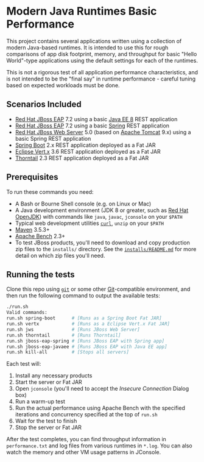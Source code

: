 Modern Java Runtimes Basic Performance
==============================
This project contains several applications written using a collection of modern Java-based runtimes. It is intended to use this for rough
comparisons of app disk footprint, memory, and throughput for basic "Hello World"-type applications using the default settings for each of the runtimes.

This is not a rigorous test of all application performance characteristics, and is not intended to be the "final say" in runtime performance - careful tuning based on expected workloads must be done.

Scenarios Included
----------------------
* [Red Hat JBoss EAP](https://developers.redhat.com/products/eap/overview/) 7.2 using a basic [Java EE 8](https://www.oracle.com/technetwork/java/javaee/overview/index.html) REST application
* [Red Hat JBoss EAP](https://developers.redhat.com/products/eap/overview/) 7.2 using a basic [Spring](https://spring.io/) REST application
* [Red Hat JBoss Web Server](https://developers.redhat.com/products/webserver/overview/) 5.0 (based on [Apache Tomcat](https://tomcat.apache.org/index.html) 9.x) using a basic Spring REST application
* [Spring Boot](https://spring.io/projects/spring-boot) 2.x REST application deployed as a Fat JAR
* [Eclipse Vert.x](https://vertx.io/) 3.6 REST application deployed as a Fat JAR
* [Thorntail](https://thorntail.io/) 2.3 REST application deployed as a Fat JAR

Prerequisites
----------------------
To run these commands you need:

- A Bash or Bourne Shell console (e.g. on Linux or Mac)
- A Java development environment (JDK 8 or greater, such as [Red Hat OpenJDK](https://developers.redhat.com/products/openjdk/overview/)) with commands like `java`, `javac`, `jconsole` on your `$PATH`
- Typical web development utilities [`curl`](https://curl.haxx.se/), `unzip` on your `$PATH`
- [Maven](https://maven.apache.org) 3.5.3+
- [Apache Bench](https://httpd.apache.org/docs/2.4/programs/ab.html) 2.3+
- To test JBoss products, you'll need to download and copy production zip files to the `installs/` directory. See the [`installs/README.md`](installs/README.md) for more detail on which zip files you'll need.

Running the tests
------------------
Clone this repo using [`git`](https://git-scm.com/) or some other [Git](https://git-scm.com/)-compatible environment, and then run the following command to output the available tests:

```sh
./run.sh
Valid commands:
run.sh spring-boot      # [Runs as a Spring Boot Fat JAR]
run.sh vertx            # [Runs as a Eclipse Vert.x Fat JAR]
run.sh jws              # [Runs JBoss Web Server]
run.sh thorntail        # [Runs Thorntail]
run.sh jboss-eap-spring # [Runs JBoss EAP with Spring app]
run.sh jboss-eap-javaee # [Runs JBoss EAP with Java EE app]
run.sh kill-all         # [Stops all servers]
```

Each test will:

1. Install any necessary products
1. Start the server or Fat JAR
1. Open `jconsole` (you'll need to accept the _Insecure Connection_ Dialog box)
1. Run a warm-up test
1. Run the actual performance using Apache Bench with the specified iterations and concurrency specified at the top of `run.sh`
1. Wait for the test to finish
1. Stop the server or Fat JAR

After the test completes, you can find throughput information in `performance.txt` and log files from various runtimes in `*.log`. You can also watch the memory and other VM usage patterns in JConsole.

